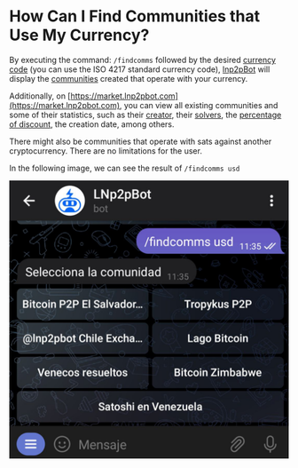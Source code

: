 # How Can I Find Communities that Use My Currency?

By executing the command: `/findcomms` followed by the desired [currency code](./in-which-countries-is-it-available.md) (you can use the ISO 4217 standard currency code), [lnp2pBot](https://t.me/lnp2pBot) will display the [communities](./communities.md) created that operate with your currency.

Additionally, on [https://market.lnp2pbot.com](https://market.lnp2pbot.com), you can view all existing communities and some of their statistics, such as their [creator](./benevolent-dictator.md), their [solvers](./what-is-a-solver.md), the [percentage of discount](./incentives.md), the creation date, among others.

There might also be communities that operate with sats against another cryptocurrency. There are no limitations for the user.

In the following image, we can see the result of `/findcomms usd`

![Find Community Capture](./assets/images/findcomms.jpg)
